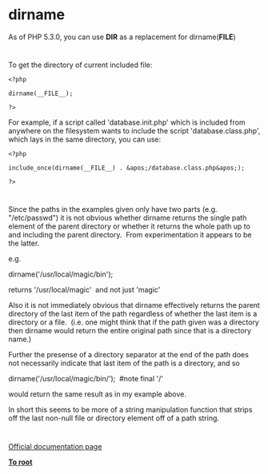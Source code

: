 # dirname





As of PHP 5.3.0, you can use __DIR__ as a replacement for dirname(__FILE__)

  

#



To get the directory of current included file:





```
<?php

dirname(__FILE__);

?>
```




For example, if a script called &apos;database.init.php&apos; which is included from anywhere on the filesystem wants to include the script &apos;database.class.php&apos;, which lays in the same directory, you can use:





```
<?php

include_once(dirname(__FILE__) . &apos;/database.class.php&apos;);

?>
```



  

#



Since the paths in the examples given only have two parts (e.g. &quot;/etc/passwd&quot;) it is not obvious whether dirname returns the single path element of the parent directory or whether it returns the whole path up to and including the parent directory.&#xA0; From experimentation it appears to be the latter.

e.g. 

dirname(&apos;/usr/local/magic/bin&apos;);

returns &apos;/usr/local/magic&apos;&#xA0; and not just &apos;magic&apos;

Also it is not immediately obvious that dirname effectively returns the parent directory of the last item of the path regardless of whether the last item is a directory or a file.&#xA0; (i.e. one might think that if the path given was a directory then dirname would return the entire original path since that is a directory name.)

Further the presense of a directory separator at the end of the path does not necessarily indicate that last item of the path is a directory, and so 

dirname(&apos;/usr/local/magic/bin/&apos;);&#xA0; #note final &apos;/&apos;

would return the same result as in my example above.

In short this seems to be more of a string manipulation function that strips off the last non-null file or directory element off of a path string.

  

#

[Official documentation page](https://www.php.net/manual/en/function.dirname.php)

**[To root](/README.md)**